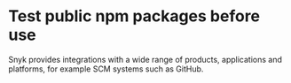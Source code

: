 # Test public npm packages before use

Snyk provides integrations with a wide range of products, applications and platforms, for example SCM systems such as GitHub.

